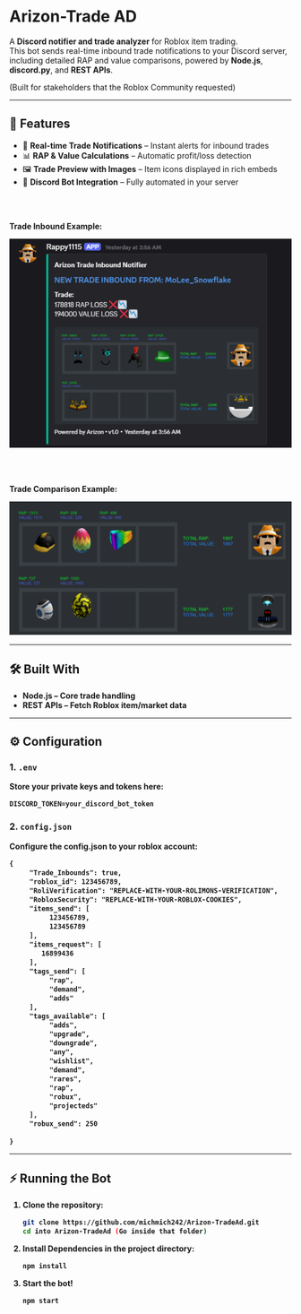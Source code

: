# Arizon-Trade AD

A **Discord notifier and trade analyzer** for Roblox item trading.  
This bot sends real-time inbound trade notifications to your Discord server, including detailed RAP and value comparisons, powered by **Node.js**, **discord.py**, and **REST APIs**.


(Built for stakeholders that the Roblox Community requested)

---

## 🚀 Features

- 📡 **Real-time Trade Notifications** – Instant alerts for inbound trades  
- 📊 **RAP & Value Calculations** – Automatic profit/loss detection  
- 🖼 **Trade Preview with Images** – Item icons displayed in rich embeds  
- 🤖 **Discord Bot Integration** – Fully automated in your server  

<br></br>





<p><strong>Trade Inbound Example:<strong></p>
<img src="./bin/Trade-Inbound.png" alt="Trade Comparison Example" width="600"/>

<br></br>

<p><strong>Trade Comparison Example:<strong></p>
<img src="./bin/Trade-Compare.png" alt="Trade Comparison Example" width="600"/>

---

## 🛠️ Built With

- **Node.js** – Core trade handling  
- **REST APIs** – Fetch Roblox item/market data  

---

## ⚙️ Configuration

### 1. `.env`

Store your private keys and tokens here:

```env
DISCORD_TOKEN=your_discord_bot_token
```

### 2. `config.json`

Configure the config.json to your roblox account:
```
{
     "Trade_Inbounds": true,
     "roblox_id": 123456789,
     "RoliVerification": "REPLACE-WITH-YOUR-ROLIMONS-VERIFICATION",
     "RobloxSecurity": "REPLACE-WITH-YOUR-ROBLOX-COOKIES",
     "items_send": [
          123456789,
          123456789
     ],
     "items_request": [
        16899436
     ],
     "tags_send": [
          "rap",
          "demand",
          "adds"
     ],
     "tags_available": [
          "adds",
          "upgrade",
          "downgrade",
          "any",
          "wishlist",
          "demand",
          "rares",
          "rap",
          "robux",
          "projecteds"
     ],
     "robux_send": 250

}
```


--- 

## ⚡ Running the Bot


1. Clone the repository:
   ```bash
   git clone https://github.com/michmich242/Arizon-TradeAd.git
   cd into Arizon-TradeAd (Go inside that folder)
   ```

2. Install Dependencies in the project directory:
   ```bash
   npm install
   ```

3. Start the bot!
   ```bash
   npm start
   ```



